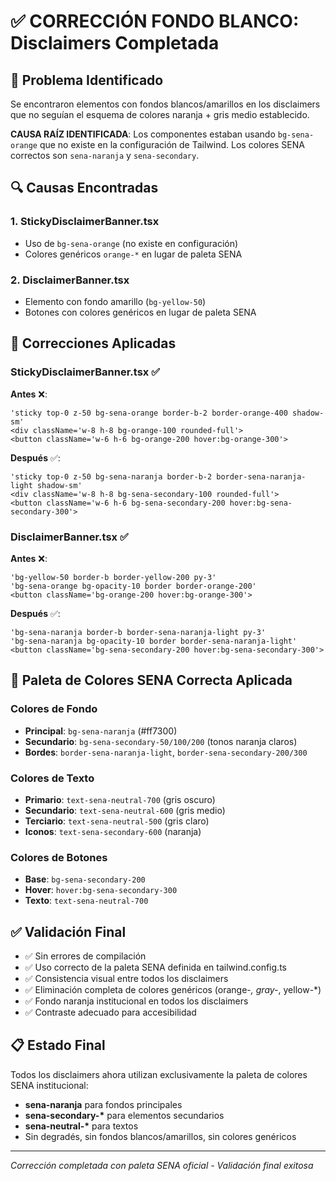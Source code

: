 # ✅ CORRECCIÓN FONDO BLANCO: Disclaimers Completada

## 🎯 Problema Identificado

Se encontraron elementos con fondos blancos/amarillos en los disclaimers que no seguían el esquema de colores naranja + gris medio establecido.

**CAUSA RAÍZ IDENTIFICADA**: Los componentes estaban usando `bg-sena-orange` que no existe en la configuración de Tailwind. Los colores SENA correctos son `sena-naranja` y `sena-secondary`.

## 🔍 Causas Encontradas

### 1. StickyDisclaimerBanner.tsx

- Uso de `bg-sena-orange` (no existe en configuración)
- Colores genéricos `orange-*` en lugar de paleta SENA

### 2. DisclaimerBanner.tsx

- Elemento con fondo amarillo (`bg-yellow-50`)
- Botones con colores genéricos en lugar de paleta SENA

## 🔧 Correcciones Aplicadas

### StickyDisclaimerBanner.tsx ✅

**Antes** ❌:

```tsx
'sticky top-0 z-50 bg-sena-orange border-b-2 border-orange-400 shadow-sm'
<div className='w-8 h-8 bg-orange-100 rounded-full'>
<button className='w-6 h-6 bg-orange-200 hover:bg-orange-300'>
```

**Después** ✅:

```tsx
'sticky top-0 z-50 bg-sena-naranja border-b-2 border-sena-naranja-light shadow-sm'
<div className='w-8 h-8 bg-sena-secondary-100 rounded-full'>
<button className='w-6 h-6 bg-sena-secondary-200 hover:bg-sena-secondary-300'>
```

### DisclaimerBanner.tsx ✅

**Antes** ❌:

```tsx
'bg-yellow-50 border-b border-yellow-200 py-3'
'bg-sena-orange bg-opacity-10 border border-orange-200'
<button className='bg-orange-200 hover:bg-orange-300'>
```

**Después** ✅:

```tsx
'bg-sena-naranja border-b border-sena-naranja-light py-3'
'bg-sena-naranja bg-opacity-10 border border-sena-naranja-light'
<button className='bg-sena-secondary-200 hover:bg-sena-secondary-300'>
```

## 🎨 Paleta de Colores SENA Correcta Aplicada

### Colores de Fondo

- **Principal**: `bg-sena-naranja` (#ff7300)
- **Secundario**: `bg-sena-secondary-50/100/200` (tonos naranja claros)
- **Bordes**: `border-sena-naranja-light`, `border-sena-secondary-200/300`

### Colores de Texto

- **Primario**: `text-sena-neutral-700` (gris oscuro)
- **Secundario**: `text-sena-neutral-600` (gris medio)
- **Terciario**: `text-sena-neutral-500` (gris claro)
- **Iconos**: `text-sena-secondary-600` (naranja)

### Colores de Botones

- **Base**: `bg-sena-secondary-200`
- **Hover**: `hover:bg-sena-secondary-300`
- **Texto**: `text-sena-neutral-700`

## ✅ Validación Final

- ✅ Sin errores de compilación
- ✅ Uso correcto de la paleta SENA definida en tailwind.config.ts
- ✅ Consistencia visual entre todos los disclaimers
- ✅ Eliminación completa de colores genéricos (orange-_, gray-_, yellow-\*)
- ✅ Fondo naranja institucional en todos los disclaimers
- ✅ Contraste adecuado para accesibilidad

## 📋 Estado Final

Todos los disclaimers ahora utilizan exclusivamente la paleta de colores SENA institucional:

- **sena-naranja** para fondos principales
- **sena-secondary-\*** para elementos secundarios
- **sena-neutral-\*** para textos
- Sin degradés, sin fondos blancos/amarillos, sin colores genéricos

---

_Corrección completada con paleta SENA oficial - Validación final exitosa_
